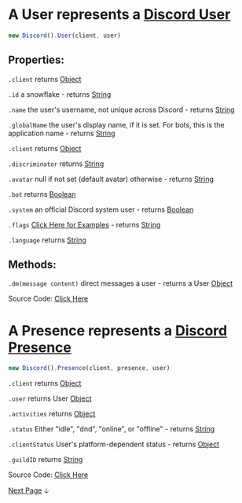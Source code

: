 # A User represents a [Discord User](https://discord.com/developers/docs/resources/user#user-object)
```js
new Discord().User(client, user)
```

## Properties:

`.client` returns [Object](https://javascript.info/object)

`.id` a snowflake - returns [String](https://javascript.info/types#string)

`.name` the user's username, not unique across Discord - returns [String](https://javascript.info/types#string)

`.globalName` the user's display name, if it is set. For bots, this is the application name - returns [String](https://javascript.info/types#string)

`.client` returns [Object](https://javascript.info/object)
 
`.discriminator` returns [String](https://javascript.info/types#string)

`.avatar` null if not set (default avatar) otherwise - returns [String](https://javascript.info/types#string)

`.bot` returns [Boolean](https://javascript.info/types#boolean-logical-type)

`.system` an official Discord system user - returns [Boolean](https://javascript.info/types#string)

`.flags` [Click Here for Examples](https://discord.com/developers/docs/resources/user#user-object-user-flags) - returns [String](https://javascript.info/types#string)

`.language` returns [String](https://javascript.info/types#string)


## Methods: 

`.dm(message content)` direct messages a user - returns a User [Object](https://javascript.info/object)

Source Code: [Click Here](https://github.com/discordjslib/discordjslib/tree/main/lib/Classes/User/User.js)



# A Presence represents a [Discord Presence](https://discord.com/developers/docs/topics/gateway-events#presence-update-presence-update-event-fields)
```js
new Discord().Presence(client, presence, user)
```

`.client` returns [Object](https://javascript.info/object)

`.user` returns User [Object](https://javascript.info/object)

`.activities` returns [Object](https://javascript.info/object)

`.status` Either "idle", "dnd", "online", or "offline" - returns [String](https://javascript.info/types#string)

`.clientStatus` User's platform-dependent status - returns [Object](https://javascript.info/object)

`.guildID` returns [String](https://javascript.info/types#string)



Source Code: [Click Here](https://github.com/discordjslib/discordjslib/blob/main/lib/Classes/User/Presence.js) 


[Next Page](https://github.com/discordjslib/discordjslib/blob/main/Documentation/Classes/Channel.md) 🡣
